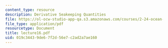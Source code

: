 ```yaml
---
content_type: resource
description: Derivative Seakeeping Quantities
file: https://ol-ocw-studio-app-qa.s3.amazonaws.com/courses/2-24-ocean-wave-interaction-with-ships-and-offshore-energy-systems-13-022-spring-2002/019c34439de67f2d56e7c2ad2a7ae160_lecture16.pdf
file_type: application/pdf
resourcetype: Document
title: lecture16.pdf
uid: 019c3443-9de6-7f2d-56e7-c2ad2a7ae160
---
```

